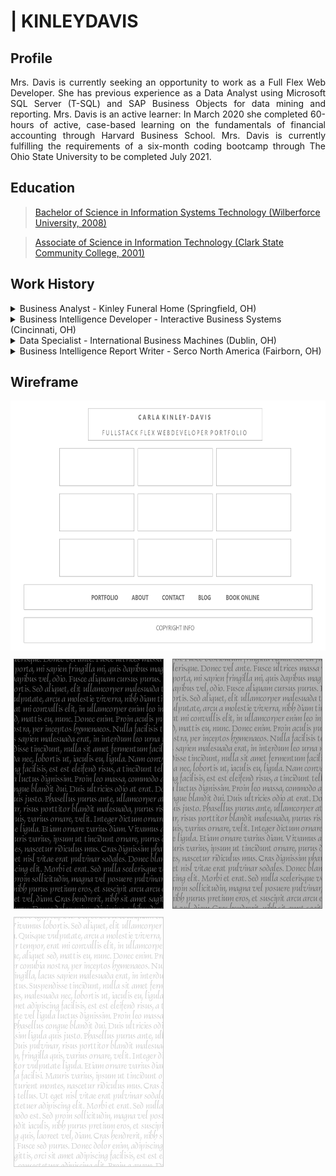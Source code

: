 # | KINLEYDAVIS

## Profile

<p align="justify">Mrs. Davis is currently seeking an opportunity to work as a Full Flex Web Developer. She has previous experience as a Data Analyst using Microsoft SQL Server (T-SQL) and SAP Business Objects for data mining and reporting. Mrs. Davis is an active learner: In March 2020 she completed 60-hours of active, case-based learning on the fundamentals of financial accounting through Harvard Business School. Mrs. Davis is currently fulfilling the requirements of a six-month coding bootcamp through The Ohio State University to be completed July 2021.</p>

## Education

> [Bachelor of Science in Information Systems Technology (Wilberforce University, 2008)](#)

> [Associate of Science in Information Technology (Clark State Community College, 2001)](#)

## Work History

<details>
  <summary>
    Business Analyst - Kinley Funeral Home (Springfield, OH)
  </summary>

  <!-- <ol start="1">
    <li>
      <p>
        <b><i>Troubleshooting and solved technical issues to support the directors in their day-to-day activities, including computer hardware issues, web development, application upgrades and integrations.</i></b>
      </p>
    </li>
  </ol> -->

</details>
<details>
  <summary>
    Business Intelligence Developer - Interactive Business Systems (Cincinnati, OH)
  </summary>
</details>
<details>
  <summary>
    Data Specialist - International Business Machines (Dublin, OH)
  </summary>
</details>
<details>
  <summary>
    Business Intelligence Report Writer - Serco North America (Fairborn, OH)
  </summary>
</details>

## Wireframe

<div class="wireframe">
  <img src="./assets/img/portfolio-wireframe.png" height="400px" width="100%" margin="25px" alt="Wireframe">
  <!-- height: 800px;
    width: 100%;
    margin: 25px;
    background-size: cover;
    background-position: center; -->
</div>

<div>
  <a href="#" target="_blank"><img src="./assets/img/black_240x400.gif" style="margin:10px 5px 0 5px; border:0; width:240px; height:400px;" alt="Project One"></a>
  <a href="#" target="_blank"><img src="./assets/img/grey_240x400.gif" style="margin:10px 5px 0 5px; border:0; width:240px; height:400px;" alt="Project One"></a>
  <a href="#" target="_blank"><img src="./assets/img/white_240x400.gif" style="margin:10px 5px 0 5px; border:0; width:240px; height:400px;" alt="Project One"></a>
</div>